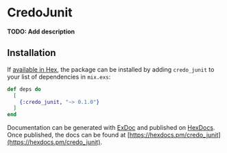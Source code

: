 # CredoJunit

**TODO: Add description**

## Installation

If [available in Hex](https://hex.pm/docs/publish), the package can be installed
by adding `credo_junit` to your list of dependencies in `mix.exs`:

```elixir
def deps do
  [
    {:credo_junit, "~> 0.1.0"}
  ]
end
```

Documentation can be generated with [ExDoc](https://github.com/elixir-lang/ex_doc)
and published on [HexDocs](https://hexdocs.pm). Once published, the docs can
be found at [https://hexdocs.pm/credo_junit](https://hexdocs.pm/credo_junit).

